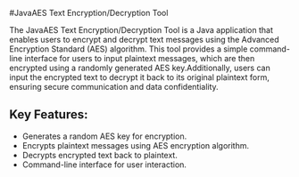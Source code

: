 #JavaAES Text Encryption/Decryption Tool

The JavaAES Text Encryption/Decryption Tool is a Java application that enables users to encrypt and decrypt text messages using the Advanced Encryption Standard (AES) algorithm. This tool provides a simple command-line interface for users to input plaintext messages, which are then encrypted using a randomly generated AES key.Additionally, users can input the encrypted text to decrypt it back to its original plaintext form, ensuring secure communication and data confidentiality.

## Key Features: 

- Generates a random AES key for encryption.
- Encrypts plaintext messages using AES encryption algorithm.
- Decrypts encrypted text back to plaintext.
- Command-line interface for user interaction.
  



